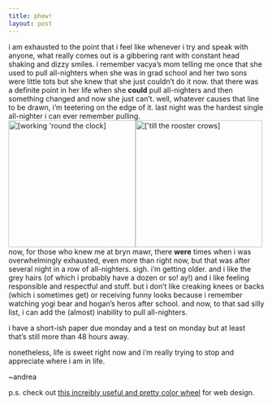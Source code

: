 ```yaml
---
title: phew!
layout: post
---
```


i am exhausted to the point that i feel like whenever i try and speak with anyone, what really comes out is a gibbering rant with constant head shaking and dizzy smiles. i remember vacya&#8217;s mom telling me once that she used to pull all-nighters when she was in grad school and her two sons were little tots but she knew that she just couldn&#8217;t do it now. that there was a definite point in her life when she **could** pull all-nighters and then something changed and now she just can&#8217;t. well, whatever causes that line to be drawn, i&#8217;m teetering on the edge of it. last night was the hardest single all-nighter i can ever remember pulling.  
<span class="pic"><img src="/images/a_nite.jpg" alt="[working 'round the clock]" width="250" /></span><span class="pic"><img src="/images/a_day.jpg" alt="['till the rooster crows]" width="250" /></span>  
now, for those who knew me at bryn mawr, there **were** times when i was overwhelmingly exhausted, even more than right now, but that was after several night in a row of all-nighters. sigh. i&#8217;m getting older. and i like the grey hairs (of which i probably have a dozen or so! ay!) and i like feeling responsible and respectful and stuff. but i don&#8217;t like creaking knees or backs (which i sometimes get) or receiving funny looks because i remember watching yogi bear and hogan&#8217;s heros after school. and now, to that sad silly list, i can add the (almost) inability to pull all-nighters.

i have a short-ish paper due monday and a test on monday but at least that&#8217;s still more than 48 hours away.

nonetheless, life is sweet right now and i&#8217;m really trying to stop and appreciate where i am in life.

~andrea

p.s. check out [this increibly useful and pretty color wheel][1] for web design.

 [1]: http://www.ficml.org/jemimap/style/color/wheel.html